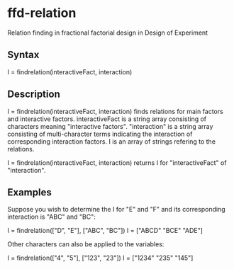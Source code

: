 # ffd-relation
Relation finding in fractional factorial design in Design of Experiment

## Syntax

I = findrelation(interactiveFact, interaction)

## Description

I = findrelation(interactiveFact, interaction) finds relations for main factors and interactive factors. interactiveFact is a string array consisting of characters meaning "interactive factors". "interaction" is a string array consisting of multi-character terms indicating the interaction of corresponding interaction factors. I is an array of strings refering to the relations. 

I = findrelation(interactiveFact, interaction) returns I for "interactiveFact" of "interaction". 

## Examples

Suppose you wish to determine the I for "E" and "F" and its corresponding interaction is "ABC" and "BC":

I = findrelation(["D", "E"], ["ABC", "BC"])
I = ["ABCD" "BCE" "ADE"]

Other characters can also be applied to the variables:

I = findrelation(["4", "5"], ["123", "23"])
I = ["1234" "235" "145"]
